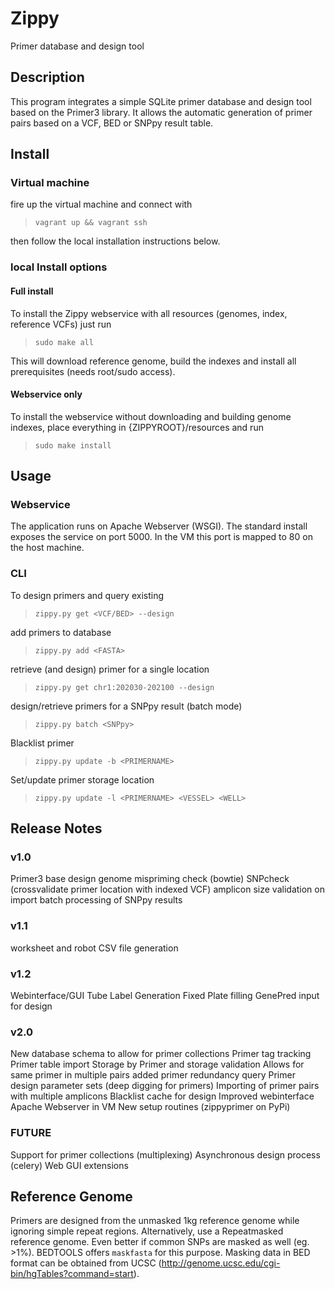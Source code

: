 # Zippy
Primer database and design tool

## Description
This program integrates a simple SQLite primer database and design tool based on the Primer3 library.
It allows the automatic generation of primer pairs based on a VCF, BED or SNPpy result table.

## Install
### Virtual machine
fire up the virtual machine and connect with
> `vagrant up && vagrant ssh`

then follow the local installation instructions below.

### local Install options
#### Full install
To install the Zippy webservice with all resources (genomes, index, reference VCFs) just run
> `sudo make all`

This will download reference genome, build the indexes and install all prerequisites (needs root/sudo access).

#### Webservice only
To install the webservice without downloading and building genome indexes, place everything in {ZIPPYROOT}/resources and run
> `sudo make install`

## Usage

### Webservice
The application runs on Apache Webserver (WSGI).
The standard install exposes the service on port 5000.
In the VM this port is mapped to 80 on the host machine.

### CLI
To design primers and query existing
> `zippy.py get <VCF/BED> --design`

add primers to database
> `zippy.py add <FASTA>`

retrieve (and design) primer for a single location
> `zippy.py get chr1:202030-202100 --design`

design/retrieve primers for a SNPpy result (batch mode)
> `zippy.py batch <SNPpy>`

Blacklist primer
> `zippy.py update -b <PRIMERNAME>`

Set/update primer storage location
> `zippy.py update -l <PRIMERNAME> <VESSEL> <WELL>`


## Release Notes
### v1.0
Primer3 base design
genome mispriming check (bowtie)
SNPcheck (crossvalidate primer location with indexed VCF)
amplicon size validation on import
batch processing of SNPpy results

### v1.1
worksheet and robot CSV file generation

### v1.2
Webinterface/GUI
Tube Label Generation
Fixed Plate filling
GenePred input for design

### v2.0
New database schema to allow for primer collections
Primer tag tracking
Primer table import
Storage by Primer and storage validation
Allows for same primer in multiple pairs
added primer redundancy query
Primer design parameter sets (deep digging for primers)
Importing of primer pairs with multiple amplicons
Blacklist cache for design
Improved webinterface
Apache Webserver in VM
New setup routines (zippyprimer on PyPi)

### FUTURE
Support for primer collections (multiplexing)
Asynchronous design process (celery)
Web GUI extensions

## Reference Genome
Primers are designed from the unmasked 1kg reference genome while ignoring simple repeat regions.
Alternatively, use a Repeatmasked reference genome. Even better if common SNPs are masked as well (eg. >1%).
BEDTOOLS offers `maskfasta` for this purpose. Masking data in BED format can be obtained from UCSC (http://genome.ucsc.edu/cgi-bin/hgTables?command=start).
